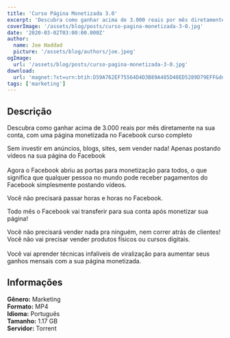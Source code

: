 ```yaml
---
title: 'Curso Página Monetizada 3.0'
excerpt: 'Descubra como ganhar acima de 3.000 reais por mês diretamente na sua conta, com uma página monetizada no Facebook curso completoSem investir em anúncios, blogs, sites, sem vender nada! Apenas postando vídeos na sua página do FacebookAgora o Facebook abriu as portas para mo'
coverImage: '/assets/blog/posts/curso-pagina-monetizada-3-0.jpg'
date: '2020-03-02T03:00:00.000Z'
author:
  name: Joe Haddad
  picture: '/assets/blog/authors/joe.jpeg'
ogImage:
  url: '/assets/blog/posts/curso-pagina-monetizada-3-0.jpg'
download:
  url: 'magnet:?xt=urn:btih:D59A762EF75564D4D3B89A485D48ED5289D79EFF&dn=PAGINA%20MONETIZADA%203&tr=udp%3a%2f%2ftracker.openbittorrent.com%3a1337%2fannounce&tr=udp%3a%2f%2ftracker.opentrackr.org%3a1337%2fannounce'
tags: ['marketing']
---
```

<h2>Descrição</h2>
<p></p><p>Descubra como ganhar acima de 3.000 reais por mês diretamente na sua conta, com uma página monetizada no Facebook curso completo</p><p>Sem investir em anúncios, blogs, sites, sem vender nada! Apenas postando vídeos na sua página do Facebook<br/><br/>Agora o Facebook abriu as portas para monetização para todos, o que significa que qualquer pessoa no mundo pode receber pagamentos do Facebook simplesmente postando vídeos.</p><p>Você não precisará passar horas e horas no Facebook.</p><p>Todo mês o Facebook vai transferir para sua conta após monetizar sua página!</p><p>Você não precisará vender nada pra ninguém, nem correr atrás de clientes!<br/>Você não vai precisar vender produtos físicos ou cursos digitais.<br/><br/>Você vai aprender técnicas infalíveis de viralização para aumentar seus ganhos mensais com a sua página monetizada.</p><h2>Informações</h2><p><strong>Gênero:</strong> Marketing<br/><strong>Formato:</strong> MP4<br/><strong>Idioma:</strong> Português<br/><strong>Tamanho:</strong> 1.17 GB<br/><strong>Servidor:</strong> Torrent</p>